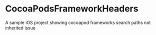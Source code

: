 # CocoaPodsFrameworkHeaders
A sample iOS project showing cocoapod frameworks search paths not inherited issue
